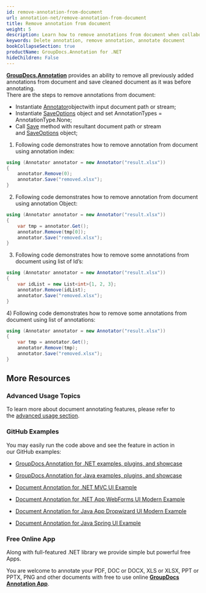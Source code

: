 ```yaml
---
id: remove-annotation-from-document
url: annotation-net/remove-annotation-from-document
title: Remove annotation from document
weight: 5
description: Learn how to remove annotations from document when collaborate, edit and annotate documents using GroupDocs.Annotation for .NET.
keywords: Delete annotation, remove annotation, annotate document
bookCollapseSection: true
productName: GroupDocs.Annotation for .NET
hideChildren: False
---
```

[**GroupDocs.Annotation**](https://products.groupdocs.com/annotation/net) provides an ability to remove all previously added annotations from document and save cleaned document as it was before annotating.  
There are the steps to remove annotations from document:

*   Instantiate [Annotator](https://apireference.groupdocs.com/net/annotation/groupdocs.annotation/annotator)objectwith input document path or stream;
*   Instantiate [SaveOptions](https://apireference.groupdocs.com/net/annotation/groupdocs.annotation.options/saveoptions) object and set AnnotationTypes = AnnotationType.None;
*   Call [Save](https://apireference.groupdocs.com/net/annotation/groupdocs.annotation/annotator/methods/save/index) method with resultant document path or stream and [SaveOptions](https://apireference.groupdocs.com/net/annotation/groupdocs.annotation.options/saveoptions) object;

1) Following code demonstrates how to remove annotation from document using annotation index:

```csharp
using (Annotator annotator = new Annotator("result.xlsx"))
{
	annotator.Remove(0);
	annotator.Save("removed.xlsx");
}
```

2) Following code demonstrates how to remove annotation from document using annotation Object:

```csharp
using (Annotator annotator = new Annotator("result.xlsx"))
{
	var tmp = annotator.Get();
	annotator.Remove(tmp[0]);
	annotator.Save("removed.xlsx");
}
```

3) Following code demonstrates how to remove some annotations from document using list of Id’s:

```csharp
using (Annotator annotator = new Annotator("result.xlsx"))
{
	var idList = new List<int>{1, 2, 3};
	annotator.Remove(idList);
	annotator.Save("removed.xlsx");
}
```

4) Following code demonstrates how to remove some annotations from document using list of annotations:

```csharp
using (Annotator annotator = new Annotator("result.xlsx"))
{
	var tmp = annotator.Get();
	annotator.Remove(tmp);
	annotator.Save("removed.xlsx");
}
```

## More Resources

### Advanced Usage Topics

To learn more about document annotating features, please refer to the [advanced usage section](https://docs.groupdocs.com/display/annotationnet/Advanced+usage).

### GitHub Examples

You may easily run the code above and see the feature in action in our GitHub examples:

*   [GroupDocs.Annotation for .NET examples, plugins, and showcase](https://github.com/groupdocs-annotation/GroupDocs.Annotation-for-.NET)
    
*   [GroupDocs.Annotation for Java examples, plugins, and showcase](https://github.com/groupdocs-annotation/GroupDocs.Annotation-for-Java)
    
*   [Document Annotation for .NET MVC UI Example](https://github.com/groupdocs-annotation/GroupDocs.Annotation-for-.NET-MVC) 
    
*   [Document Annotation for .NET App WebForms UI Modern Example](https://github.com/groupdocs-annotation/GroupDocs.Annotation-for-.NET-WebForms)
    
*   [Document Annotation for Java App Dropwizard UI Modern Example](https://github.com/groupdocs-annotation/GroupDocs.Annotation-for-Java-Dropwizard)
    
*   [Document Annotation for Java Spring UI Example](https://github.com/groupdocs-annotation/GroupDocs.Annotation-for-Java-Spring)
    

### Free Online App

Along with full-featured .NET library we provide simple but powerful free Apps.

You are welcome to annotate your PDF, DOC or DOCX, XLS or XLSX, PPT or PPTX, PNG and other documents with free to use online **[GroupDocs Annotation App](https://products.groupdocs.app/annotation)**.
